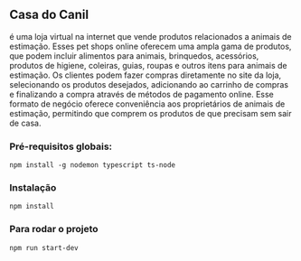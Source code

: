 ## Casa do Canil 

é uma loja virtual na internet que vende produtos relacionados a animais de estimação. Esses pet shops online oferecem uma ampla gama de produtos, que podem incluir alimentos para animais, brinquedos, acessórios, produtos de higiene, coleiras, guias, roupas e outros itens para animais de estimação. Os clientes podem fazer compras diretamente no site da loja, selecionando os produtos desejados, adicionando ao carrinho de compras e finalizando a compra através de métodos de pagamento online. Esse formato de negócio oferece conveniência aos proprietários de animais de estimação, permitindo que comprem os produtos de que precisam sem sair de casa.

### Pré-requisitos globais: 
`npm install -g nodemon typescript ts-node` 

### Instalação 
`npm install` 

### Para rodar o projeto 
`npm run start-dev`